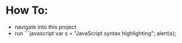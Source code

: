 # How To:

- navigate into this project
- run ```javascript
var s = "JavaScript syntax highlighting";
alert(s);
```
